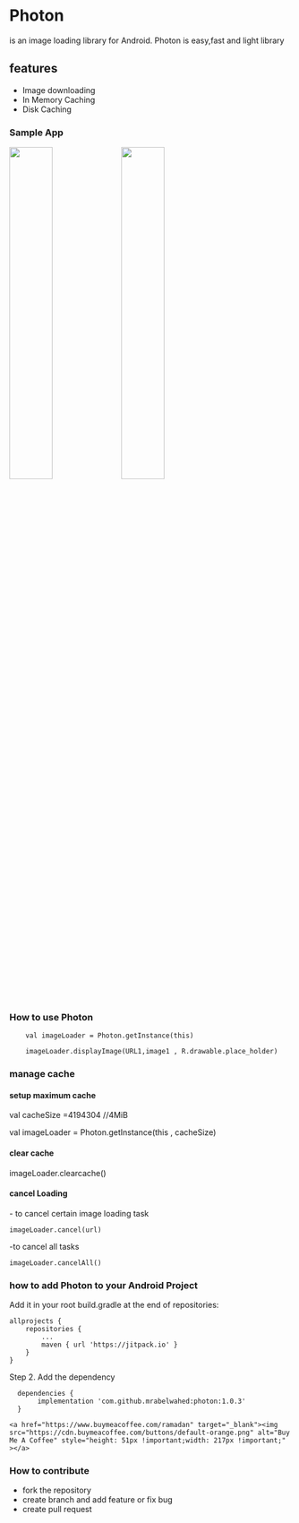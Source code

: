 # Photon
 is an image loading library for Android. Photon is easy,fast and light library 


<h2>features</h2>

<ul>
 <li>Image downloading</li>
 <li>In Memory Caching</li>
 <li>Disk Caching</li>
</ul>



<h3>Sample App</h3>
<div style="display:inline;width:5px;">
<img src ="https://github.com/mrabelwahed/photon/blob/master/art/device-2019-04-06-203503.png"  width="39%"style="display:inline;">
<img src ="https://github.com/mrabelwahed/photon/blob/master/art/device-2019-04-06-203423.png" width="39%" 
       style="display:inline;">
</div>

<h3>How to use Photon </h3>
       
        val imageLoader = Photon.getInstance(this)

        imageLoader.displayImage(URL1,image1 , R.drawable.place_holder)
	
<h3>manage cache </h3>
  
  <h4> setup maximum cache </h4>
  
  
   val cacheSize =4194304 //4MiB
   
   val imageLoader = Photon.getInstance(this  , cacheSize)
   
  <h4> clear cache </h4>
  
   imageLoader.clearcache()
   
   <h4>cancel Loading </h4>
    - to cancel certain image loading task 
   
    imageLoader.cancel(url)
    
  
   -to cancel all tasks
    
    imageLoader.cancelAll()

<h3>how to add Photon to your Android Project </h3>

Add it in your root build.gradle at the end of repositories:

	allprojects {
		repositories {
			...
			maven { url 'https://jitpack.io' }
		}
	}
  
  
Step 2. Add the dependency

	
	  dependencies {
	       implementation 'com.github.mrabelwahed:photon:1.0.3'
	  }
	
	<a href="https://www.buymeacoffee.com/ramadan" target="_blank"><img src="https://cdn.buymeacoffee.com/buttons/default-orange.png" alt="Buy Me A Coffee" style="height: 51px !important;width: 217px !important;" ></a>
	
<h3>How to contribute </h3>	
<ul>
<li> fork the repository </li>
<li>create branch and add feature or fix bug</li>
<li> create pull request </li>
</ul>
